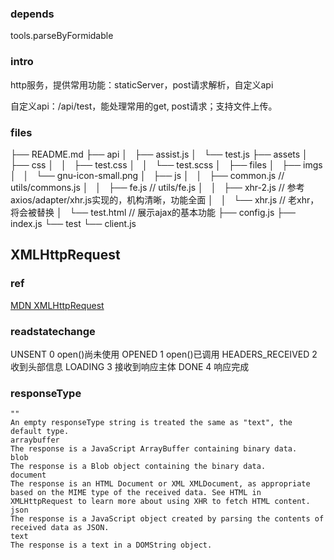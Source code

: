 ### depends

tools.parseByFormidable

### intro

http服务，提供常用功能：staticServer，post请求解析，自定义api

自定义api：/api/test，能处理常用的get, post请求；支持文件上传。

### files

├── README.md
├── api
│   ├── assist.js
│   └── test.js
├── assets
│   ├── css
│   │   ├── test.css
│   │   └── test.scss
│   ├── files
│   ├── imgs
│   │   └── gnu-icon-small.png
│   ├── js
│   │   ├── common.js   // utils/commons.js
│   │   ├── fe.js       // utils/fe.js
│   │   ├── xhr-2.js    // 参考axios/adapter/xhr.js实现的，机构清晰，功能全面
│   │   └── xhr.js      // 老xhr，将会被替换
│   └── test.html       // 展示ajax的基本功能
├── config.js
├── index.js
└── test
    └── client.js



## XMLHttpRequest

### ref

[MDN XMLHttpRequest](https://developer.mozilla.org/en-US/docs/Web/API/XMLHttpRequest)

### readstatechange

UNSENT            0     open()尚未使用
OPENED            1     open()已调用
HEADERS_RECEIVED  2     收到头部信息
LOADING           3     接收到响应主体
DONE              4     响应完成

### responseType

```
""
An empty responseType string is treated the same as "text", the default type.
arraybuffer
The response is a JavaScript ArrayBuffer containing binary data.
blob
The response is a Blob object containing the binary data.
document
The response is an HTML Document or XML XMLDocument, as appropriate based on the MIME type of the received data. See HTML in XMLHttpRequest to learn more about using XHR to fetch HTML content.
json
The response is a JavaScript object created by parsing the contents of received data as JSON.
text
The response is a text in a DOMString object.
```